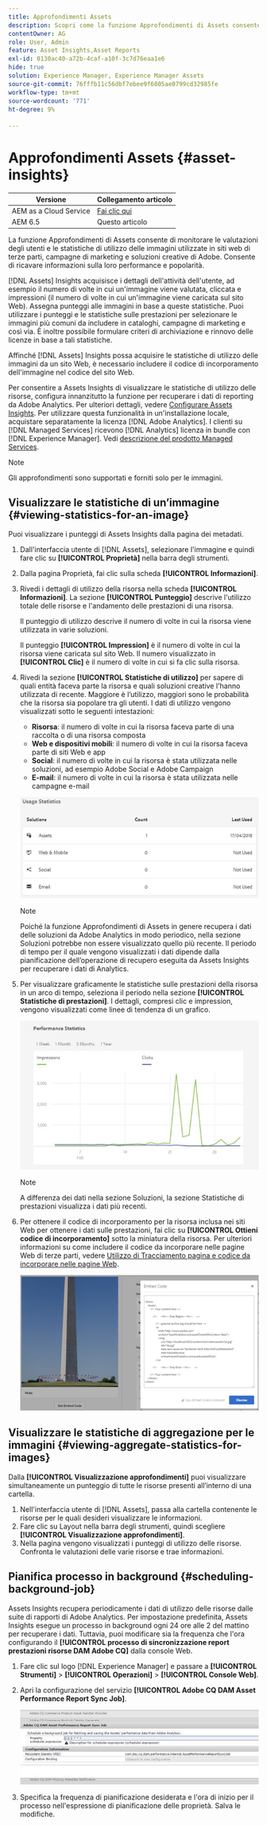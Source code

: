 ```yaml
---
title: Approfondimenti Assets
description: Scopri come la funzione Approfondimenti di Assets consente di monitorare le valutazioni degli utenti e le statistiche di utilizzo delle immagini utilizzate in siti web di terze parti, campagne di marketing e soluzioni creative di Adobe.
contentOwner: AG
role: User, Admin
feature: Asset Insights,Asset Reports
exl-id: 0130ac40-a72b-4caf-a10f-3c7d76eaa1e6
hide: true
solution: Experience Manager, Experience Manager Assets
source-git-commit: 76fffb11c56dbf7ebee9f6805ae0799cd32985fe
workflow-type: tm+mt
source-wordcount: '771'
ht-degree: 9%

---
```


# Approfondimenti Assets {#asset-insights}

| Versione | Collegamento articolo |
| -------- | ---------------------------- |
| AEM as a Cloud Service | [Fai clic qui](https://experienceleague.adobe.com/docs/experience-manager-cloud-service/content/assets/manage/assets-insights.html?lang=en) |
| AEM 6.5 | Questo articolo |

La funzione Approfondimenti di Assets consente di monitorare le valutazioni degli utenti e le statistiche di utilizzo delle immagini utilizzate in siti web di terze parti, campagne di marketing e soluzioni creative di Adobe. Consente di ricavare informazioni sulla loro performance e popolarità.

[!DNL Assets] Insights acquisisce i dettagli dell&#39;attività dell&#39;utente, ad esempio il numero di volte in cui un&#39;immagine viene valutata, cliccata e impressioni (il numero di volte in cui un&#39;immagine viene caricata sul sito Web). Assegna punteggi alle immagini in base a queste statistiche. Puoi utilizzare i punteggi e le statistiche sulle prestazioni per selezionare le immagini più comuni da includere in cataloghi, campagne di marketing e così via. È inoltre possibile formulare criteri di archiviazione e rinnovo delle licenze in base a tali statistiche.

Affinché [!DNL Assets] Insights possa acquisire le statistiche di utilizzo delle immagini da un sito Web, è necessario includere il codice di incorporamento dell&#39;immagine nel codice del sito Web.

Per consentire a Assets Insights di visualizzare le statistiche di utilizzo delle risorse, configura innanzitutto la funzione per recuperare i dati di reporting da Adobe Analytics. Per ulteriori dettagli, vedere [Configurare Assets Insights](/help/assets/configure-asset-insights.md). Per utilizzare questa funzionalità in un&#39;installazione locale, acquistare separatamente la licenza [!DNL Adobe Analytics]. I clienti su [!DNL Managed Services] ricevono [!DNL Analytics] licenza in bundle con [!DNL Experience Manager]. Vedi [descrizione del prodotto Managed Services](https://helpx.adobe.com/legal/product-descriptions/adobe-experience-manager-managed-services.html).

>[!NOTE]
>
>Gli approfondimenti sono supportati e forniti solo per le immagini.

## Visualizzare le statistiche di un’immagine {#viewing-statistics-for-an-image}

Puoi visualizzare i punteggi di Assets Insights dalla pagina dei metadati.

1. Dall&#39;interfaccia utente di [!DNL Assets], selezionare l&#39;immagine e quindi fare clic su **[!UICONTROL Proprietà]** nella barra degli strumenti.
1. Dalla pagina Proprietà, fai clic sulla scheda **[!UICONTROL Informazioni]**.
1. Rivedi i dettagli di utilizzo della risorsa nella scheda **[!UICONTROL Informazioni]**. La sezione **[!UICONTROL Punteggio]** descrive l&#39;utilizzo totale delle risorse e l&#39;andamento delle prestazioni di una risorsa.

   Il punteggio di utilizzo descrive il numero di volte in cui la risorsa viene utilizzata in varie soluzioni.

   Il punteggio **[!UICONTROL Impression]** è il numero di volte in cui la risorsa viene caricata sul sito Web. Il numero visualizzato in **[!UICONTROL Clic]** è il numero di volte in cui si fa clic sulla risorsa.

1. Rivedi la sezione **[!UICONTROL Statistiche di utilizzo]** per sapere di quali entità faceva parte la risorsa e quali soluzioni creative l&#39;hanno utilizzata di recente. Maggiore è l’utilizzo, maggiori sono le probabilità che la risorsa sia popolare tra gli utenti. I dati di utilizzo vengono visualizzati sotto le seguenti intestazioni:

   * **Risorsa**: il numero di volte in cui la risorsa faceva parte di una raccolta o di una risorsa composta
   * **Web e dispositivi mobili**: il numero di volte in cui la risorsa faceva parte di siti Web e app
   * **Social**: il numero di volte in cui la risorsa è stata utilizzata nelle soluzioni, ad esempio Adobe Social e Adobe Campaign
   * **E-mail**: il numero di volte in cui la risorsa è stata utilizzata nelle campagne e-mail

   ![statistiche_di_utilizzo](assets/usage_statistics.png)

   >[!NOTE]
   >
   >Poiché la funzione Approfondimenti di Assets in genere recupera i dati delle soluzioni da Adobe Analytics in modo periodico, nella sezione Soluzioni potrebbe non essere visualizzato quello più recente. Il periodo di tempo per il quale vengono visualizzati i dati dipende dalla pianificazione dell’operazione di recupero eseguita da Assets Insights per recuperare i dati di Analytics.

1. Per visualizzare graficamente le statistiche sulle prestazioni della risorsa in un arco di tempo, seleziona il periodo nella sezione **[!UICONTROL Statistiche di prestazioni]**. I dettagli, compresi clic e impression, vengono visualizzati come linee di tendenza di un grafico.

   ![chlimage_1-3](assets/chlimage_1-3.jpeg)

   >[!NOTE]
   >
   >A differenza dei dati nella sezione Soluzioni, la sezione Statistiche di prestazioni visualizza i dati più recenti.

1. Per ottenere il codice di incorporamento per la risorsa inclusa nei siti Web per ottenere i dati sulle prestazioni, fai clic su **[!UICONTROL Ottieni codice di incorporamento]** sotto la miniatura della risorsa. Per ulteriori informazioni su come includere il codice da incorporare nelle pagine Web di terze parti, vedere [Utilizzo di Tracciamento pagina e codice da incorporare nelle pagine Web](/help/assets/use-page-tracker.md).

   ![chlimage_1-98](assets/chlimage_1-303.png)

## Visualizzare le statistiche di aggregazione per le immagini {#viewing-aggregate-statistics-for-images}

Dalla **[!UICONTROL Visualizzazione approfondimenti]** puoi visualizzare simultaneamente un punteggio di tutte le risorse presenti all’interno di una cartella.

1. Nell&#39;interfaccia utente di [!DNL Assets], passa alla cartella contenente le risorse per le quali desideri visualizzare le informazioni.
1. Fare clic su Layout nella barra degli strumenti, quindi scegliere **[!UICONTROL Visualizzazione approfondimenti]**.
1. Nella pagina vengono visualizzati i punteggi di utilizzo delle risorse. Confronta le valutazioni delle varie risorse e trae informazioni.

## Pianifica processo in background {#scheduling-background-job}

Assets Insights recupera periodicamente i dati di utilizzo delle risorse dalle suite di rapporti di Adobe Analytics. Per impostazione predefinita, Assets Insights esegue un processo in background ogni 24 ore alle 2 del mattino per recuperare i dati. Tuttavia, puoi modificare sia la frequenza che l&#39;ora configurando il **[!UICONTROL processo di sincronizzazione report prestazioni risorse DAM Adobe CQ]** dalla console Web.

1. Fare clic sul logo [!DNL Experience Manager] e passare a **[!UICONTROL Strumenti]** > **[!UICONTROL Operazioni]** > **[!UICONTROL Console Web]**.
1. Apri la configurazione del servizio **[!UICONTROL Adobe CQ DAM Asset Performance Report Sync Job]**.

   ![chlimage_1-99](assets/chlimage_1-304.png)

1. Specifica la frequenza di pianificazione desiderata e l&#39;ora di inizio per il processo nell&#39;espressione di pianificazione delle proprietà. Salva le modifiche.
